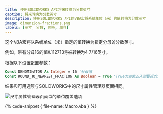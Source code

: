 ```yaml
---
title: 使用SOLIDWORKS API将米转换为分数英寸
caption: 将米转换为分数英寸
description: 使用SOLIDWORKS API的VBA宏将系统单位（米）的值转换为分数英寸
image: dimension-fractions.png
labels: [英寸, 分数, 转换, 单位]
---
```

这个VBA宏将以系统单位（米）指定的值转换为指定分母的分数英寸。

例如，带有分母16的值0.112713将被转换为4 7/16英寸。

根据以下设置配置参数：

~~~ vb
Const DENOMINATOR As Integer = 16 '分母值
Const ROUND_TO_NEAREST_FRACTION As Boolean = True 'True为四舍五入到最近的分数，False为不四舍五入
~~~

结果和可用选项与SOLIDWORKS中的尺寸属性管理器页面相同。

![尺寸属性管理器页面中的单位覆盖选项](dimension-fractions.png)

{% code-snippet { file-name: Macro.vba } %}